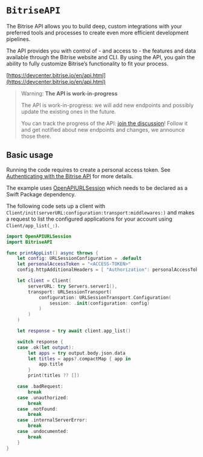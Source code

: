 # ``BitriseAPI``

The Bitrise API allows you to build deep, custom integrations with your preferred tools and processes to create even more efficient development pipelines.

The API provides you with control of - and access to - the features and data available through the Bitrise website and CLI. By using the API, you gain the ability to fully customize Bitrise’s functionality to fit your process.

[https://devcenter.bitrise.io/en/api.html](https://devcenter.bitrise.io/en/api.html)

> Warning: **The API is work-in-progress**
>
> The API is work-in-progress: we will add new endpoints and possibly update the existing ones in the future.
>
> You can track the progress of the API: [join the discussion](https://discuss.bitrise.io/t/bitrise-api-v0-1-work-in-progress/1554)! Follow it and get notified about new endpoints and changes, we announce those there.

## Basic usage

Running the code requires to create a personal access token. See [Authenticating with the Bitrise API](https://devcenter.bitrise.io/en/api/authenticating-with-the-bitrise-api.html) for more details.

The example uses [OpenAPIURLSession](https://github.com/apple/swift-openapi-urlsession) which needs to be declared as a Swift Package dependency.

The following code sets up a client with ``Client/init(serverURL:configuration:transport:middlewares:)`` and makes a request to list the configured applications for your account using ``Client/app_list(_:)``.

```swift
import OpenAPIURLSession
import BitriseAPI

func printAppList() async throws {
    let config: URLSessionConfiguration = .default
    let personalAccessToken = "<ACCESS-TOKEN>"
    config.httpAdditionalHeaders = [ "Authorization": personalAccessToken ]

    let client = Client(
        serverURL: try Servers.server1(),
        transport: URLSessionTransport(
            configuration: URLSessionTransport.Configuration(
                session: .init(configuration: config)
            )
        )
    )

    let response = try await client.app_list()

    switch response {
    case .ok(let output):
        let apps = try output.body.json.data
        let titles = apps?.compactMap { app in
            app.title
        }
        print(titles ?? [])

    case .badRequest:
        break
    case .unauthorized:
        break
    case .notFound:
        break
    case .internalServerError:
        break
    case .undocumented:
        break
    }
}
```
